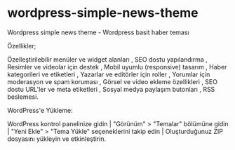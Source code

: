 # wordpress-simple-news-theme
Wordpress simple news theme - Wordpress basit haber teması


Özellikler;

Özelleştirilebilir menüler ve widget alanları , SEO dostu yapılandırma , Resimler ve videolar için destek , Mobil uyumlu (responsive) tasarım , Haber kategorileri ve etiketleri , Yazarlar ve editörler için roller , Yorumlar için moderasyon ve spam koruması , Görsel ve video ekleme özellikleri , SEO dostu URL'ler ve meta etiketleri , Sosyal medya paylaşım butonları , RSS beslemesi.


WordPress'e Yükleme:

WordPress kontrol panelinize gidin | "Görünüm" > "Temalar" bölümüne gidin | "Yeni Ekle" > "Tema Yükle" seçeneklerini takip edin | Oluşturduğunuz ZIP dosyasını yükleyin ve etkinleştirin.
